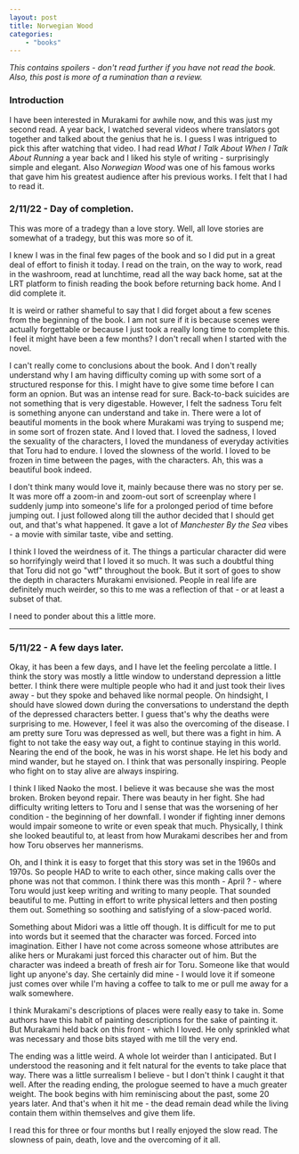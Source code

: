 ```yaml
---
layout: post
title: Norwegian Wood
categories:
    - "books"
---
```


*This contains spoilers - don't read further if you have not read
the book. Also, this post is more of a rumination than a review.*

### Introduction

I have been interested in Murakami for awhile now, and this was just my second
read. A year back, I watched several videos where translators got together and talked
about the genius that he is. I guess I was intrigued to pick this after
watching that video. I had read *What I Talk About When I Talk About Running* a
year back and I liked his style of writing - surprisingly simple and elegant.
Also *Norwegian Wood* was one of his famous works that gave him his greatest
audience after his previous works. I felt that I had to read it.

### 2/11/22 - Day of completion.

This was more of a tradegy than a love story. Well, all love stories are
somewhat of a tradegy, but this was more so of it. 


I knew I was in the final few pages of the book and so I
did put in a great deal of effort to finish it today. I read on the train, on the way
to work, read in the washroom, read at lunchtime, read all the way back home, sat
at the LRT platform to finish reading the book before returning back home. And
I did complete it. 


It is weird or rather shameful to say that I did forget about a few
scenes from the beginning of the book. I am not sure if it is because scenes
were actually forgettable or because I just took a really long time to
complete this. I feel it might have been a few months? I don't recall when
I started with the novel. 


I can't really come to conclusions about the book. And I don't really
understand why I am having difficulty coming up with some sort of a structured
response for this. I might have to give some time before I can form an opnion.
But was an intense read for sure. Back-to-back suicides are not something that
is very digestable. However, I felt the sadness Toru felt is something anyone
can understand and take in. There were a lot of beautiful moments in the book
where Murakami was trying to suspend me; in some sort of frozen state. And I
loved that. I loved the sadness, I loved the sexuality of the characters, I
loved the mundaness of everyday activities that Toru had to endure. I loved the
slowness of the world. I loved to be frozen in time between the pages, with the
characters. Ah, this was a beautiful book indeed.


I don't think many would love it, mainly because there was no story per se. It
was more off a zoom-in and zoom-out sort of screenplay where I suddenly jump into
someone's life for a prolonged period of time before jumping out. I just
followed along till the author decided that I should get out, and that's what
happened. It gave a lot of *Manchester By the Sea* vibes - a movie with similar
taste, vibe and setting. 


I think I loved the weirdness of it. The things a particular character did were
so horrifyingly weird that I loved it so much. It was such a doubtful thing that
Toru did not go "wtf" throughout the book.  But it sort of goes to show the
depth in characters Murakami envisioned. People in real life are definitely
much weirder, so this to me was a reflection of that - or at least a subset of
that.


I need to ponder about this a little more.

---

### 5/11/22 - A few days later.


Okay, it has been a few days, and I have let the feeling percolate a little. I
think the story was mostly a little window to understand depression a little
better. I think there were multiple people who had it and just took their lives
away - but they spoke and behaved like normal people. On hindsight, I should
have slowed down during the conversations to understand the depth of the
depressed characters better.  I guess that's why the deaths were surprising to
me. However, I feel it was also the overcoming of the disease. I am pretty
sure Toru was depressed as well, but there was a fight in him. A fight to not
take the easy way out, a fight to continue staying in this world. Nearing the
end of the book, he was in his worst shape. He let his body and mind wander,
but he stayed on. I think that was personally inspiring. People who fight on to
stay alive are always inspiring. 


I think I liked Naoko the most. I believe it was because she was the most
broken. Broken beyond repair. There was beauty in her fight. She had difficulty
writing letters to Toru and I sense that was the worsening of her condition -
the beginning of her downfall. I wonder if fighting inner demons would impair
someone to write or even speak that much. Physically, I think she looked
beautiful to, at least from how Murakami describes her and from how Toru
observes her mannerisms.


Oh, and I think it is easy to forget that this story was set in the 1960s and
1970s. So people HAD to write to each other, since making calls over the phone
was not that common. I think there was this month - April ? - where Toru would
just keep writing and writing to many people. That sounded beautiful to me.
Putting in effort to write physical letters and then posting them out.
Something so soothing and satisfying of a slow-paced world. 


Something about Midori was a little off though. It is difficult for me to put
into words but it seemed that the character was forced. Forced into
imagination. Either I have not come across someone whose attributes are alike
hers or Murakami just forced this character out of him. But the character was
indeed a breath of fresh air for Toru. Someone like that would light up
anyone's day. She certainly did mine - I would love it if someone just comes
over while I'm having a coffee to talk to me or pull me away for a walk
somewhere.


I think Murakami's descriptions of places were really easy to take in. Some
authors have this habit of painting descriptions for the sake of painting it.
But Murakami held back on this front - which I loved. He only sprinkled what
was necessary and those bits stayed with me till the very end.


The ending was a little weird. A whole lot weirder than I anticipated. But I
understood the reasoning and it felt natural for the events to take place that
way. There was a little surrealism I believe - but I don't think I caught it
that well. After the reading ending, the prologue seemed to have a much greater weight.
The book begins with him reminiscing about the past, some 20 years later. And
that's when it hit me - the dead remain dead while the living contain them
within themselves and give them life.


I read this for three or four months but I really enjoyed the slow read.  The
slowness of pain, death, love and the overcoming of it all. 
